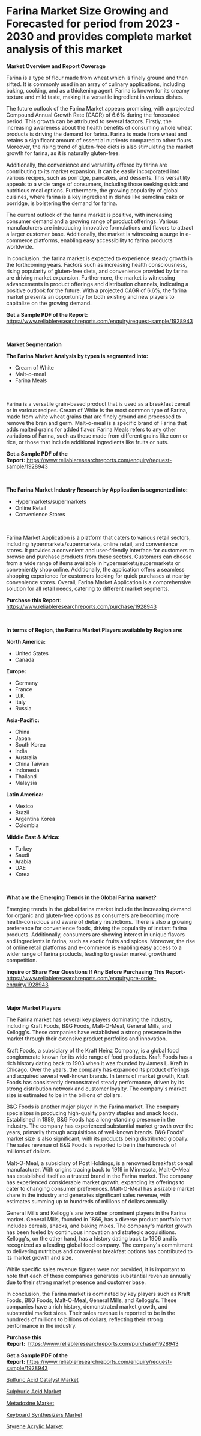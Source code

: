 <p><h1>Farina Market Size Growing and Forecasted for period from 2023 - 2030 and provides complete market analysis of this market</h1></p><p><strong>Market Overview and Report Coverage</strong></p>
<p><p>Farina is a type of flour made from wheat which is finely ground and then sifted. It is commonly used in an array of culinary applications, including baking, cooking, and as a thickening agent. Farina is known for its creamy texture and mild taste, making it a versatile ingredient in various dishes.</p><p>The future outlook of the Farina Market appears promising, with a projected Compound Annual Growth Rate (CAGR) of 6.6% during the forecasted period. This growth can be attributed to several factors. Firstly, the increasing awareness about the health benefits of consuming whole wheat products is driving the demand for farina. Farina is made from wheat and retains a significant amount of essential nutrients compared to other flours. Moreover, the rising trend of gluten-free diets is also stimulating the market growth for farina, as it is naturally gluten-free.</p><p>Additionally, the convenience and versatility offered by farina are contributing to its market expansion. It can be easily incorporated into various recipes, such as porridge, pancakes, and desserts. This versatility appeals to a wide range of consumers, including those seeking quick and nutritious meal options. Furthermore, the growing popularity of global cuisines, where farina is a key ingredient in dishes like semolina cake or porridge, is bolstering the demand for farina.</p><p>The current outlook of the farina market is positive, with increasing consumer demand and a growing range of product offerings. Various manufacturers are introducing innovative formulations and flavors to attract a larger customer base. Additionally, the market is witnessing a surge in e-commerce platforms, enabling easy accessibility to farina products worldwide.</p><p>In conclusion, the farina market is expected to experience steady growth in the forthcoming years. Factors such as increasing health consciousness, rising popularity of gluten-free diets, and convenience provided by farina are driving market expansion. Furthermore, the market is witnessing advancements in product offerings and distribution channels, indicating a positive outlook for the future. With a projected CAGR of 6.6%, the farina market presents an opportunity for both existing and new players to capitalize on the growing demand.</p></p>
<p><strong>Get a Sample PDF of the Report:</strong> <a href="https://www.reliableresearchreports.com/enquiry/request-sample/1928943">https://www.reliableresearchreports.com/enquiry/request-sample/1928943</a></p>
<p>&nbsp;</p>
<p><strong>Market Segmentation</strong></p>
<p><strong>The Farina Market Analysis by types is segmented into:</strong></p>
<p><ul><li>Cream of White</li><li>Malt-o-meal</li><li>Farina Meals</li></ul></p>
<p>&nbsp;</p>
<p><p>Farina is a versatile grain-based product that is used as a breakfast cereal or in various recipes. Cream of White is the most common type of Farina, made from white wheat grains that are finely ground and processed to remove the bran and germ. Malt-o-meal is a specific brand of Farina that adds malted grains for added flavor. Farina Meals refers to any other variations of Farina, such as those made from different grains like corn or rice, or those that include additional ingredients like fruits or nuts.</p></p>
<p><strong>Get a Sample PDF of the Report:</strong>&nbsp;<a href="https://www.reliableresearchreports.com/enquiry/request-sample/1928943">https://www.reliableresearchreports.com/enquiry/request-sample/1928943</a></p>
<p>&nbsp;</p>
<p><strong>The Farina Market Industry Research by Application is segmented into:</strong></p>
<p><ul><li>Hypermarkets/supermarkets</li><li>Online Retail</li><li>Convenience Stores</li></ul></p>
<p>&nbsp;</p>
<p><p>Farina Market Application is a platform that caters to various retail sectors, including hypermarkets/supermarkets, online retail, and convenience stores. It provides a convenient and user-friendly interface for customers to browse and purchase products from these sectors. Customers can choose from a wide range of items available in hypermarkets/supermarkets or conveniently shop online. Additionally, the application offers a seamless shopping experience for customers looking for quick purchases at nearby convenience stores. Overall, Farina Market Application is a comprehensive solution for all retail needs, catering to different market segments.</p></p>
<p><strong>Purchase this Report:</strong>&nbsp; <a href="https://www.reliableresearchreports.com/purchase/1928943">https://www.reliableresearchreports.com/purchase/1928943</a></p>
<p>&nbsp;</p>
<p><strong>In terms of Region, the Farina Market Players available by Region are:</strong></p>
<p>
    <p> <strong> North America: </strong>
        <ul>
            <li>United States</li>
            <li>Canada</li>
        </ul>
        </p> 
    <p> <strong> Europe: </strong>
        <ul>
            <li>Germany</li>
            <li>France</li>
            <li>U.K.</li>
            <li>Italy</li>
            <li>Russia</li>
        </ul>
        </p> 
    <p> <strong> Asia-Pacific: </strong>
        <ul>
            <li>China</li>
            <li>Japan</li>
            <li>South Korea</li>
            <li>India</li>
            <li>Australia</li>
            <li>China Taiwan</li>
            <li>Indonesia</li>
            <li>Thailand</li>
            <li>Malaysia</li>
        </ul>
        </p> 
    <p> <strong> Latin America: </strong>
        <ul>
            <li>Mexico</li>
            <li>Brazil</li>
            <li>Argentina Korea</li>
            <li>Colombia</li>
        </ul>
        </p> 
    <p> <strong> Middle East & Africa: </strong>
        <ul>
            <li>Turkey</li>
            <li>Saudi</li>
            <li>Arabia</li>
            <li>UAE</li>
            <li>Korea</li>
        </ul>
    </p>
    </p>
<p>&nbsp;</p>
<p><strong>What are the Emerging Trends in the Global Farina market?</strong></p>
<p><p>Emerging trends in the global farina market include the increasing demand for organic and gluten-free options as consumers are becoming more health-conscious and aware of dietary restrictions. There is also a growing preference for convenience foods, driving the popularity of instant farina products. Additionally, consumers are showing interest in unique flavors and ingredients in farina, such as exotic fruits and spices. Moreover, the rise of online retail platforms and e-commerce is enabling easy access to a wider range of farina products, leading to greater market growth and competition.</p></p>
<p><strong>Inquire or Share Your Questions If Any Before Purchasing This Report</strong>- <a href="https://www.reliableresearchreports.com/enquiry/pre-order-enquiry/1928943">https://www.reliableresearchreports.com/enquiry/pre-order-enquiry/1928943</a></p>
<p>&nbsp;</p>
<p><strong>Major Market Players</strong></p>
<p><p>The Farina market has several key players dominating the industry, including Kraft Foods, B&G Foods, Malt-O-Meal, General Mills, and Kellogg's. These companies have established a strong presence in the market through their extensive product portfolios and innovation.</p><p>Kraft Foods, a subsidiary of the Kraft Heinz Company, is a global food conglomerate known for its wide range of food products. Kraft Foods has a rich history dating back to 1903 when it was founded by James L. Kraft in Chicago. Over the years, the company has expanded its product offerings and acquired several well-known brands. In terms of market growth, Kraft Foods has consistently demonstrated steady performance, driven by its strong distribution network and customer loyalty. The company's market size is estimated to be in the billions of dollars.</p><p>B&G Foods is another major player in the Farina market. The company specializes in producing high-quality pantry staples and snack foods. Established in 1889, B&G Foods has a long-standing presence in the industry. The company has experienced substantial market growth over the years, primarily through acquisitions of well-known brands. B&G Foods' market size is also significant, with its products being distributed globally. The sales revenue of B&G Foods is reported to be in the hundreds of millions of dollars.</p><p>Malt-O-Meal, a subsidiary of Post Holdings, is a renowned breakfast cereal manufacturer. With origins tracing back to 1919 in Minnesota, Malt-O-Meal has established itself as a trusted brand in the Farina market. The company has experienced considerable market growth, expanding its offerings to cater to changing consumer preferences. Malt-O-Meal has a sizable market share in the industry and generates significant sales revenue, with estimates summing up to hundreds of millions of dollars annually.</p><p>General Mills and Kellogg's are two other prominent players in the Farina market. General Mills, founded in 1866, has a diverse product portfolio that includes cereals, snacks, and baking mixes. The company's market growth has been fueled by continuous innovation and strategic acquisitions. Kellogg's, on the other hand, has a history dating back to 1906 and is recognized as a leading global food company. The company's commitment to delivering nutritious and convenient breakfast options has contributed to its market growth and size.</p><p>While specific sales revenue figures were not provided, it is important to note that each of these companies generates substantial revenue annually due to their strong market presence and customer base.</p><p>In conclusion, the Farina market is dominated by key players such as Kraft Foods, B&G Foods, Malt-O-Meal, General Mills, and Kellogg's. These companies have a rich history, demonstrated market growth, and substantial market sizes. Their sales revenue is reported to be in the hundreds of millions to billions of dollars, reflecting their strong performance in the industry.</p></p>
<p><strong>Purchase this Report:</strong>&nbsp;&nbsp;<a href="https://www.reliableresearchreports.com/purchase/1928943">https://www.reliableresearchreports.com/purchase/1928943</a></p>
<p></p>
<p><strong>Get a Sample PDF of the Report:</strong>&nbsp;<a href="https://www.reliableresearchreports.com/enquiry/request-sample/1928943">https://www.reliableresearchreports.com/enquiry/request-sample/1928943</a></p>
<p><p><a href="https://medium.com/@twilabailey2000/sulfuric-acid-catalyst-market-research-report-its-history-and-forecast-2023-to-2030-c48aeeebd8b9">Sulfuric Acid Catalyst Market</a></p><p><a href="https://medium.com/@chazmonahan2023/sulphuric-acid-market-trends-forecast-and-competitive-analysis-to-2030-33e7a6282845">Sulphuric Acid Market</a></p><p><a href="https://github.com/maliyahmorrow6654/Market-Research-Report-List-1/blob/main/metadoxine-market.md">Metadoxine Market</a></p><p><a href="https://github.com/deliacustodio40/Market-Research-Report-List-1/blob/main/keyboard-synthesizers-market.md">Keyboard Synthesizers Market</a></p><p><a href="https://medium.com/@orphabrakus2023/styrene-acrylic-market-size-reveals-the-best-marketing-channels-in-global-industry-f53fea577bfc">Styrene Acrylic Market</a></p></p>